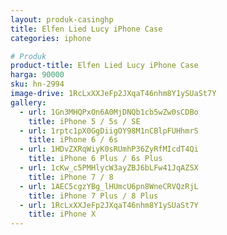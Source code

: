 ```yaml
---
layout: produk-casinghp
title: Elfen Lied Lucy iPhone Case
categories: iphone

# Produk
product-title: Elfen Lied Lucy iPhone Case
harga: 90000
sku: hn-2994
image-drive: 1RcLxXXJeFp2JXqaT46nhm8Y1ySUaSt7Y
gallery:
  - url: 1Gn3MHQPxOn6A0MjDNQb1cb5wZw0sCDBo
    title: iPhone 5 / 5s / SE
  - url: 1rptc1pX0GgDiigOY98M1nCBlpFUHhmrS
    title: iPhone 6 / 6s
  - url: 1HDvZXRqWiyK0sRUmhP36ZyRfMIcdT4Qi
    title: iPhone 6 Plus / 6s Plus
  - url: 1cKw_c5PMHlycW3ayZBJ6bLFw41JqAZSX
    title: iPhone 7 / 8
  - url: 1AEC5cgzYBg_lHUmcU6pn8WneCRVQzRjL
    title: iPhone 7 Plus / 8 Plus
  - url: 1RcLxXXJeFp2JXqaT46nhm8Y1ySUaSt7Y
    title: iPhone X
---
```

